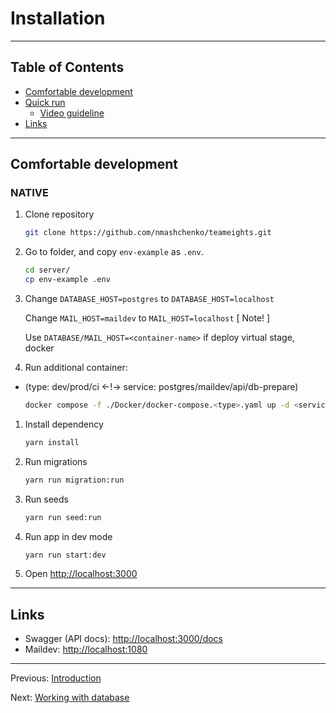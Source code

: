 # Installation

---

## Table of Contents <!-- omit in toc -->

- [Comfortable development](#comfortable-development)
- [Quick run](#quick-run)
  - [Video guideline](#video-guideline)
- [Links](#links)

---

## Comfortable development
### NATIVE
1. Clone repository

   ```bash
   git clone https://github.com/nmashchenko/teameights.git
   ```

1. Go to folder, and copy `env-example` as `.env`.

   ```bash
   cd server/
   cp env-example .env
   ```

1. Change `DATABASE_HOST=postgres` to `DATABASE_HOST=localhost`

   Change `MAIL_HOST=maildev` to `MAIL_HOST=localhost`
   [ Note! ]

   Use `DATABASE/MAIL_HOST=<container-name>` if deploy virtual stage, docker

1. Run additional container:
 * (type: dev/prod/ci <-!-> service: postgres/maildev/api/db-prepare)

   ```bash
   docker compose -f ./Docker/docker-compose.<type>.yaml up -d <service>
   ```

1. Install dependency

   ```bash
   yarn install
   ```

1. Run migrations

   ```bash
   yarn run migration:run
   ```

1. Run seeds

   ```bash
   yarn run seed:run
   ```

1. Run app in dev mode

   ```bash
   yarn run start:dev
   ```

1. Open <http://localhost:3000>

---

## Links

- Swagger (API docs): <http://localhost:3000/docs>
- Maildev: <http://localhost:1080>

---

Previous: [Introduction](introduction.md)

Next: [Working with database](database.md)
